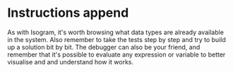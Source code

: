 # Instructions append

As with Isogram, it's worth browsing what data types are already available in the system. Also remember to take the tests step by step and try to build up a solution bit by bit. The debugger can also be your friend, and remember that it's possible to evaluate any expression or variable to better visualise and and understand how it works.